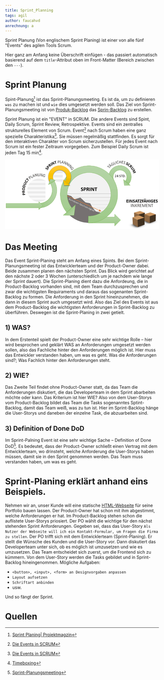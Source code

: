 ```yaml
---
title: Sprint_Planning
tags: agil
author: faucahvd
anrechnung: a
---
```


Sprint Planung (Von englischem Sprint Planing) ist einer von alle fünf "Events" des agilen Tools Scrum.

Hier ganz am Anfang keine Überschrift einfügen - das passiert automatisch basierend auf dem `title`-Attribut
oben im Front-Matter (Bereich zwischen den `---`).

# Sprint Planung

Spint-Planung[^1] ist das Sprint-Planungsmeeting. Es ist da, um zu definieren `was` zu machen ist und `wie` dies umgesetzt werden soll. Das Ziel von Sprint-Planungsmeeting ist von [Produk-Backlog](https://www.teamworkblog.de/2018/05/beispiel-fur-eine-partyplanung-mit-scrum.html) das [Sprin-Backlog](https://www.teamworkblog.de/2018/05/beispiel-fur-eine-partyplanung-mit-scrum.html) zu erstellen.

Sprint Planung ist ein "EVENT" in SCRUM.
Die andere Events sind Spint, Daily Scrum, Sprint Review, Retrospektive. Events sind ein zentralles strukturelles Element von Scrum. Event[^2] nach Scrum haben eine ganz spezielle Charakteristika[^2]. Sie müssen regelmäßig stattfinden. Es sorgt für den interaktiven Charakter von Scrum sicherzustellen. Für jedes Event nach Scrum ist ein fester Zeitraum vorgegeben. Zum Beispiel Daily Scrum ist jeden Tag 15 min[^3].


![test](Sprint_Planning//sprint-planungsmeeting.png)
# Das Meeting
Das Event Sprint-Planing steht am Anfang eines Spints. Bei dem Sprint-Planungsmeeting ist das Entwicklerteam und der Product-Owner dabei. Beide zusammen planen den nächsten Sprint. Das Blick wird gerichtet auf den nächste 2 oder 3 Wochen (unterschiedlich um je nachdem wie lange der Sprint dauert). Die Sprint-Planing dient dazu die Anfordeung, die in Product-Backlog vorhanden sind, mit dem Team durchzusprechen und zwar die wichtigsten Requiraments und daraus das sogenanten Sprint-Backlog zu formen. Die Anforderung in den Sprint hineinzunehmen, die dann in diesem Sprint auch umgesetzt wird. Also das Ziel des Events ist aus dem Product-Backlog die wichtigsten Anforderungen in Sprint-Backlog zu überführen. Deswegen ist die Sprint-Planing in zwei getielt. 

## 1) WAS?
In dem Erstenteil spielt der Product-Owner eine sehr wichtige Rolle – hier wird besprochen und geklärt WAS an Anforderungen umgesetzt werden sollen, also das Fachliche hinter den Anforderungen möglich ist. Hier muss das Entwickler verstanden haben, um was es geht. Was die Anforderungen sind?; Was Fachlich hinter den Anforderungen steht. 

## 2) WIE?
Das Zweite Teil findet ohne Product-Owner statt, da das Team die Anforderungen diskutiert, die das Developerteam in dem Sprint abarbeiten möchte oder kann. Das Kriterium ist hier WIE? Also von dem User-Storys vom Product-Backlog bildet das Team die Tasks sogenanntes Sptint-Backlog, damit das Team weiß, was zu tun ist. Hier im Sprint-Backlog hänge die User-Storys und daneben der einzelne Task, die abzuarbeiten sind.

## 3) Definition of Done DoD
Im Sprint-Palning Event ist eine sehr wichtige Sache – Definition of Done DoD[^4]. Es bedeutet, dass der Product-Owner schließt einen Vertrag mit dem Entwicklerteam, wo drinsteht, welche Anforderung die User-Storys haben müssen, damit sie in den Sprint genommen werden. Das Team muss verstanden haben, um was es geht.

# Sprint-Planing erklärt anhand eins Beispiels.

Nehmen wir an, unser Kunde will eine statische [HTML-Webseite](https://stadtprofil-fuerth.de/#contact) für seine Portfolio bauen lassen. Der Product-Owner hat schon mit ihm abgestimmt, welche Anforderungen er hat. Im Product-Backlog stehen schon die auflistete User-Storys priosiert. Der PO wählt die wichtige für den nächst stehenden Sprint Anforderungen. Gegeben sei, dass das User-Story `Als Nutzer der Webseite will ich ein Kontakt-Formular, um Fragen die Firma zu stellen`.
Der PO trifft sich mit dem Entwicklerteam (Sprint-Planing). Er stellt die Wünsche des Kunden und die User-Story vor. Dann diskutiert das Developerteam unter sich, ob es möglich ist umzusetzen und wie es umzusetzen. Das Team entscheidet sich zuerst, um die Frontend sich zu kümmern. Von dem User-Story werden die Tasks gebildet und in Sprint-Backlog hineingenommen. 
Mögliche Aufgaben: 

* `<button>, <input>, <form> an Designvorgaben anpassen` 
* `Layout aufsetzen` 
* `Schriftart anbinden` 
* usw. 

Und so fängt der Sprint. 

# Quellen

[^1]: [Sprint Planing| Projektmagzin](https://www.projektmagazin.de/methoden/sprint-planning)
[^2]: [Die Events in SCRUM](https://www.agile-heroes.de/magazine/scrum-events/)
[^3]: [Timeboxing](https://projektmanagement-zentrum.ch/2019/03/04/scrum-events/)
[^4]: [Sprint-Planungsmeeting](https://projektmanagement-zentrum.ch/2019/03/04/scrum-events/)

